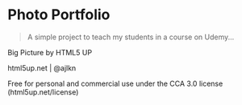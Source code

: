 # Photo Portfolio

> A simple project to teach my students in a course on Udemy...

Big Picture by HTML5 UP

html5up.net | @ajlkn

Free for personal and commercial use under the CCA 3.0 license (html5up.net/license)
